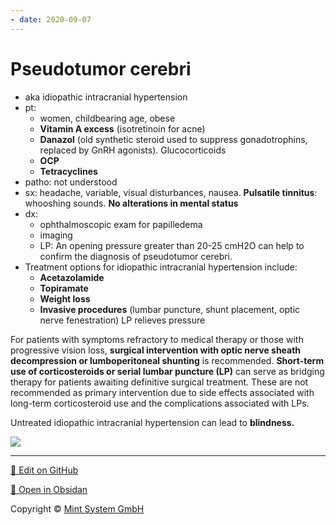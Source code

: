 ```yaml
---
- date: 2020-09-07
---
```


# Pseudotumor cerebri

<!-- pseudotumor cerebri pt, sx, dx, rx -->

- aka idiopathic intracranial hypertension
- pt:
	- women, childbearing age, obese
	- **Vitamin A excess** (isotretinoin for acne)
	- **Danazol** (old synthetic steroid used to suppress gonadotrophins, replaced by GnRH agonists). Glucocorticoids
	- **OCP**
	- **Tetracyclines**
- patho: not understood
- sx: headache, variable, visual disturbances, nausea. **Pulsatile tinnitus**: whooshing sounds. **No alterations in mental status**
- dx:
	- ophthalmoscopic exam for papilledema
	- imaging
	- LP: An opening pressure greater than 20-25 cmH2O can help to confirm the diagnosis of pseudotumor cerebri.
- Treatment options for idiopathic intracranial hypertension include:
	- **Acetazolamide**
	- **Topiramate**
	- **Weight loss**
	- **Invasive procedures** (lumbar puncture, shunt placement, optic nerve fenestration) LP relieves pressure

For patients with symptoms refractory to medical therapy or those with progressive vision loss, **surgical intervention with optic nerve sheath decompression or lumboperitoneal shunting** is recommended.  **Short-term use of corticosteroids or serial lumbar puncture (LP)** can serve as bridging therapy for patients awaiting definitive surgical treatment.  These are not recommended as primary intervention due to side effects associated with long-term corticosteroid use and the complications associated with LPs.

Untreated idiopathic intracranial hypertension can lead to **blindness.**

![](https://photos.thisispiggy.com/file/wikiFiles/L11374.jpg)


<hr>

[📝 Edit on GitHub](https://github.com/Mint-System/Knowledge/blob/master/pseudotumor%20cerebri.md)

[📂 Open in Obsidan](obsidian://open?vault=Knowledge%20Mint%20System&file=pseudotumor%20cerebri.md ':target=_self')

<footer>Copyright © <a href="https://www.mint-system.ch/">Mint System GmbH</a></footer>